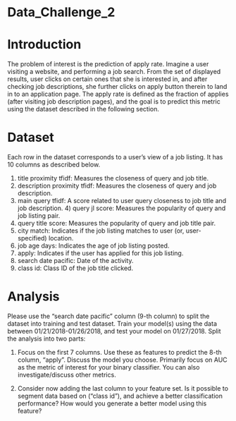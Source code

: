 # Data_Challenge_2

# Introduction

The problem of interest is the prediction of apply rate. Imagine a user visiting a website, and performing a job search. From the set of displayed results, user clicks on certain ones that she is interested in, and after checking job descriptions, she further clicks on apply button therein to land in to an application page. The apply rate is defined as the fraction of applies (after visiting job description pages), and the goal is to predict this metric using the dataset described in the following section.

# Dataset

Each row in the dataset corresponds to a user’s view of a job listing. It has 10 columns as described below.
1) title proximity tfidf: Measures the closeness of query and job title.
2) description proximity tfidf: Measures the closeness of query and job description.
3) main query tfidf: A score related to user query closeness to job title and job description. 4) query jl score: Measures the popularity of query and job listing pair.
5) query title score: Measures the popularity of query and job title pair.
6) city match: Indicates if the job listing matches to user (or, user-specified) location.
7) job age days: Indicates the age of job listing posted.
8) apply: Indicates if the user has applied for this job listing.
9) search date pacific: Date of the activity.
10) class id: Class ID of the job title clicked.

# Analysis

Please use the “search date pacific” column (9-th column) to split the dataset into training and test dataset. Train your model(s) using the data between 01/21/2018-01/26/2018, and test your model on 01/27/2018.
Split the analysis into two parts:

1) Focus on the first 7 columns. Use these as features to predict the 8-th column, “apply”. Discuss the
model you choose. Primarily focus on AUC as the metric of interest for your binary classifier. You
can also investigate/discuss other metrics.

2) Consider now adding the last column to your feature set. Is it possible to segment data based on
(“class id”), and achieve a better classification performance? How would you generate a better model using this feature?
